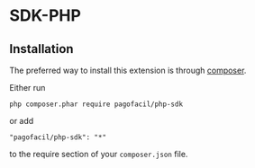 # SDK-PHP

Installation
------------

The preferred way to install this extension is through [composer](http://getcomposer.org/download/).

Either run

```
php composer.phar require pagofacil/php-sdk
```

or add

```
"pagofacil/php-sdk": "*"
```

to the require section of your `composer.json` file.
